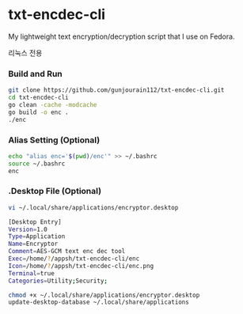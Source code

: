# txt-encdec-cli
My lightweight text encryption/decryption script that I use on Fedora.

리눅스 전용

### Build and Run
```bash
git clone https://github.com/gunjourain112/txt-encdec-cli.git
cd txt-encdec-cli
go clean -cache -modcache
go build -o enc .
./enc
```

### Alias Setting (Optional)
```bash
echo "alias enc='$(pwd)/enc'" >> ~/.bashrc
source ~/.bashrc
enc
```

### .Desktop File (Optional)
```bash
vi ~/.local/share/applications/encryptor.desktop
```

```bash
[Desktop Entry]
Version=1.0
Type=Application
Name=Encryptor
Comment=AES-GCM text enc dec tool
Exec=/home/?/appsh/txt-encdec-cli/enc
Icon=/home/?/appsh/txt-encdec-cli/enc.png
Terminal=true
Categories=Utility;Security;
```

```bash
chmod +x ~/.local/share/applications/encryptor.desktop
update-desktop-database ~/.local/share/applications
```
